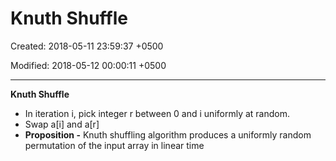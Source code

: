 # Knuth Shuffle

Created: 2018-05-11 23:59:37 +0500

Modified: 2018-05-12 00:00:11 +0500

---

**Knuth Shuffle**
-   In iteration i, pick integer r between 0 and i uniformly at random.
-   Swap a[i] and a[r]
-   **Proposition -** Knuth shuffling algorithm produces a uniformly random permutation of the input array in linear time
